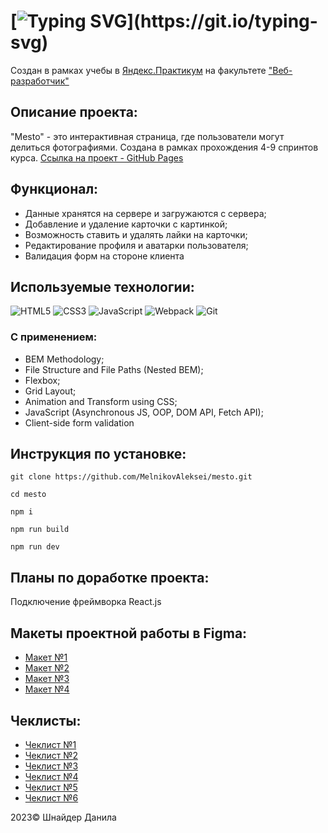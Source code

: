 # [![Typing SVG](https://readme-typing-svg.demolab.com?font=Fira+Code&size=30&pause=1000&width=435&lines=Проект:+"Mesto")](https://git.io/typing-svg)
Создан в рамках учебы в [Яндекс.Практикум](https://practicum.yandex.ru/) на факультете ["Веб-разработчик"](https://practicum.yandex.ru/web/)

## Описание проекта:
"Mesto" - это интерактивная страница, где пользователи могут делиться фотографиями. Создана в рамках прохождения 4-9 спринтов курса.
[Ссылка на проект - GitHub Pages](https://shnd3r.github.io/mesto/ "Сайт проекта Mesto") 

## Функционал:
* Данные хранятся на сервере и загружаются с сервера;
* Добавление и удаление карточки с картинкой;
* Возможность ставить и удалять лайки на карточки;
* Редактирование профиля и аватарки пользователя;
* Валидация форм на стороне клиента

## Используемые технологии:
![HTML5](https://img.shields.io/badge/html5-%23E34F26.svg?style=for-the-badge&logo=html5&logoColor=white) 
![CSS3](https://img.shields.io/badge/css3-%231572B6.svg?style=for-the-badge&logo=css3&logoColor=white)
![JavaScript](https://img.shields.io/badge/javascript-%23323330.svg?style=for-the-badge&logo=javascript&logoColor=%23F7DF1E)
![Webpack](https://img.shields.io/badge/webpack-%238DD6F9.svg?style=for-the-badge&logo=webpack&logoColor=black)
![Git](https://img.shields.io/badge/git-%23F05033.svg?style=for-the-badge&logo=git&logoColor=white)

### С применением:
* BEM Methodology;
* File Structure and File Paths (Nested BEM);
* Flexbox;
* Grid Layout;
* Animation and Transform using CSS;
* JavaScript (Asynchronous JS, OOP, DOM API, Fetch API);
* Client-side form validation

## Инструкция по установке: 

```
git clone https://github.com/MelnikovAleksei/mesto.git

cd mesto

npm i

npm run build

npm run dev
```

## Планы по доработке проекта:
Подключение фреймворка React.js

## Макеты проектной работы в Figma:
- [Макет №1](https://www.figma.com/file/2cn9N9jSkmxD84oJik7xL7/JavaScript.-Sprint-4?node-id=0%3A1)
- [Макет №2](https://www.figma.com/file/bjyvbKKJN2naO0ucURl2Z0/JavaScript.-Sprint-5?type=design&node-id=0-1&t=7NtishAeRIUPj7SZ-0)
- [Макет №3](https://www.figma.com/file/kRVLKwYG3d1HGLvh7JFWRT/JavaScript.-Sprint-6?type=design&node-id=0-1&t=mjoomtzG4YVpYRpI-0)
- [Макет №4](https://www.figma.com/file/PSdQFRHoxXJFs2FH8IXViF/JavaScript.-Sprint-9?type=design&node-id=0-1&t=EzdD97fqcu0FdFyF-0)

## Чеклисты:
- [Чеклист №1](https://code.s3.yandex.net/web-developer/checklists-pdf/new-program/checklist-4.pdf)
- [Чеклист №2](https://code.s3.yandex.net/web-developer/checklists-pdf/new-program/checklist-5.pdf)
- [Чеклист №3](https://code.s3.yandex.net/web-developer/checklists-pdf/new-program/checklist-6.pdf)
- [Чеклист №4](https://code.s3.yandex.net/web-developer/checklists-pdf/new-program/checklist-7.pdf)
- [Чеклист №5](https://code.s3.yandex.net/web-developer/checklists-pdf/new-program/checklist-8.pdf)
- [Чеклист №6](https://code.s3.yandex.net/web-developer/checklists-pdf/new-program/checklist-9.pdf)
  
2023© Шнайдер Данила



